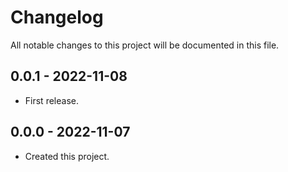# Changelog
All notable changes to this project will be documented in this file.

## 0.0.1 - 2022-11-08
- First release.

## 0.0.0 - 2022-11-07
- Created this project.

[0.0.1]: https://github.com/meinside/totp-janet/compare/v0.0.0...v0.0.1
[0.0.0]: https://github.com/meinside/totp-janet/releases/tag/v0.0.0
